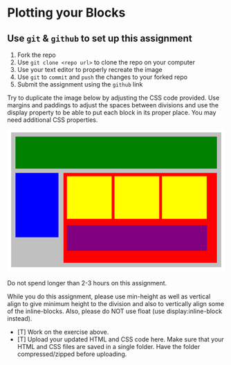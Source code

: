 # Plotting your Blocks

## Use `git` & `github` to set up this assignment

1. Fork the repo
2. Use `git clone <repo url>` to clone the repo on your computer
3. Use your text editor to properly recreate the image
4. Use `git` to `commit` and `push` the changes to your forked repo
5. Submit the assignment using the `github` link

Try to duplicate the image below by adjusting the CSS code provided. Use margins and paddings to adjust the spaces between divisions and use the display property to be able to put each block in its proper place. You may need additional CSS properties.

![plotting your blocks](position-blocks.png)

Do not spend longer than 2-3 hours on this assignment.

While you do this assignment, please use min-height as well as vertical align to give minimum height to the division and also to vertically align some of the inline-blocks. Also, please do NOT use float (use display:inline-block instead).

- [T] Work on the exercise above.
- [T] Upload your updated HTML and CSS code here. Make sure that your HTML and CSS files are saved in a single folder. Have the folder compressed/zipped before uploading.

